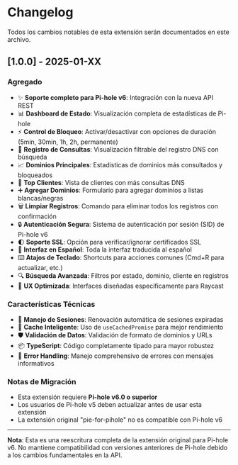 # Changelog

Todos los cambios notables de esta extensión serán documentados en este archivo.

## [1.0.0] - 2025-01-XX

### Agregado
- ✨ **Soporte completo para Pi-hole v6**: Integración con la nueva API REST
- 📊 **Dashboard de Estado**: Visualización completa de estadísticas de Pi-hole
- ⚡ **Control de Bloqueo**: Activar/desactivar con opciones de duración (5min, 30min, 1h, 2h, permanente)
- 📝 **Registro de Consultas**: Visualización filtrable del registro DNS con búsqueda
- 📈 **Dominios Principales**: Estadísticas de dominios más consultados y bloqueados
- 👥 **Top Clientes**: Vista de clientes con más consultas DNS
- ➕ **Agregar Dominios**: Formulario para agregar dominios a listas blancas/negras
- 🗑️ **Limpiar Registros**: Comando para eliminar todos los registros con confirmación
- 🔒 **Autenticación Segura**: Sistema de autenticación por sesión (SID) de Pi-hole v6
- 🌓 **Soporte SSL**: Opción para verificar/ignorar certificados SSL
- 🎨 **Interfaz en Español**: Toda la interfaz traducida al español
- ⌨️ **Atajos de Teclado**: Shortcuts para acciones comunes (Cmd+R para actualizar, etc.)
- 🔍 **Búsqueda Avanzada**: Filtros por estado, dominio, cliente en registros
- 📱 **UX Optimizada**: Interfaces diseñadas específicamente para Raycast

### Características Técnicas
- 🔄 **Manejo de Sesiones**: Renovación automática de sesiones expiradas
- 🚀 **Cache Inteligente**: Uso de `useCachedPromise` para mejor rendimiento
- 🛡️ **Validación de Datos**: Validación de formato de dominios y URLs
- 📦 **TypeScript**: Código completamente tipado para mayor robustez
- 🧪 **Error Handling**: Manejo comprehensivo de errores con mensajes informativos

### Notas de Migración
- Esta extensión requiere **Pi-hole v6.0 o superior**
- Los usuarios de Pi-hole v5 deben actualizar antes de usar esta extensión
- La extensión original "pie-for-pihole" no es compatible con Pi-hole v6

---

**Nota**: Esta es una reescritura completa de la extensión original para Pi-hole v6. No mantiene compatibilidad con versiones anteriores de Pi-hole debido a los cambios fundamentales en la API. 